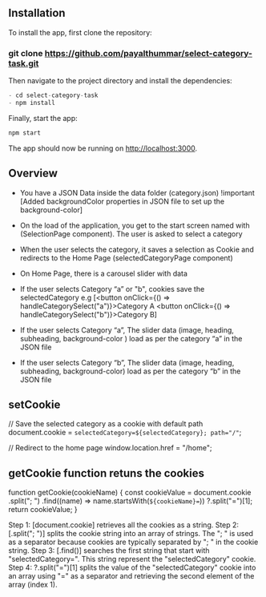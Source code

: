 ## Installation

To install the app, first clone the repository:

### git clone https://github.com/payalthummar/select-category-task.git

Then navigate to the project directory and install the dependencies:

```javascript
- cd select-category-task
- npm install

```

Finally, start the app:

```javascript
npm start
```

The app should now be running on [http://localhost:3000](http://localhost:3000).

## Overview

- You have a JSON Data inside the data folder (category.json) !important [Added backgroundColor properties in JSON file to set up the background-color]

- On the load of the application, you get to the start screen named with (SelectionPage component). The user is asked to select a category

- When the user selects the category, it saves a selection as Cookie and redirects to the Home Page (selectedCategoryPage component)

- On Home Page, there is a carousel slider with data

- If the user selects Category “a” or "b", cookies save the selectedCategory
  e.g [<button onClick={() => handleCategorySelect("a")}>Category A</button>
  <button onClick={() => handleCategorySelect("b")}>Category B</button>]

- If the user selects Category “a”, The slider data (image, heading, subheading, background-color ) load as per the category “a” in the JSON file

- If the user selects Category “b”, The slider data (image, heading, subheading, background-color) load as per the category “b” in the JSON file

## setCookie

// Save the selected category as a cookie with default path
document.cookie = `selectedCategory=${selectedCategory}; path="/"`;

// Redirect to the home page
window.location.href = "/home";

## getCookie function retuns the cookies

function getCookie(cookieName) {
const cookieValue = document.cookie
.split("; ")
.find((name) => name.startsWith(`${cookieName}=`))
?.split("=")[1];
return cookieValue;
}

Step 1: [document.cookie] retrieves all the cookies as a string.
Step 2: [.split("; ")] splits the cookie string into an array of strings. The "; " is used as a separator because cookies are typically separated by "; " in the cookie string.
Step 3: [.find()] searches the first string that start with "selectedCategory=". This string represent the "selectedCategory" cookie.
Step 4: ?.split("=")[1] splits the value of the "selectedCategory" cookie into an array using "=" as a separator and retrieving the second element of the array (index 1).

